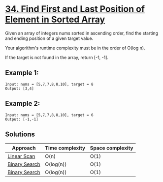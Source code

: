 # [34. Find First and Last Position of Element in Sorted Array](https://leetcode.com/problems/find-first-and-last-position-of-element-in-sorted-array/)

Given an array of integers nums sorted in ascending order, find the starting and ending position of a given target value.

Your algorithm's runtime complexity must be in the order of O(log n).

If the target is not found in the array, return [-1, -1].

## Example 1:

```
Input: nums = [5,7,7,8,8,10], target = 8
Output: [3,4]
```

## Example 2:

```
Input: nums = [5,7,7,8,8,10], target = 6
Output: [-1,-1]
```

## Solutions

|   Approach  | Time complexity | Space complexity |
|-------------|-----------------|------------------|
| [Linear Scan](solution1.md) | O(n) | O(1) |
| [Binary Search](solution2.md) | O(log(n)) | O(1) |
| [Binary Search](solution3.md) | O(log(n)) | O(1) |